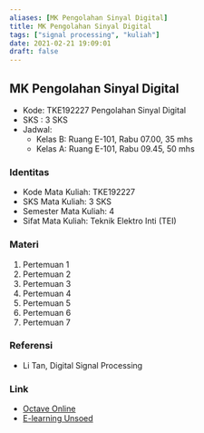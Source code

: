 ```yaml
---
aliases: [MK Pengolahan Sinyal Digital]
title: MK Pengolahan Sinyal Digital
tags: ["signal processing", "kuliah"]
date: 2021-02-21 19:09:01
draft: false
---
```


## MK Pengolahan Sinyal Digital

- Kode: TKE192227 Pengolahan Sinyal Digital
- SKS : 3 SKS
- Jadwal:
    - Kelas B: Ruang E-101, Rabu 07.00, 35 mhs
    - Kelas A: Ruang E-101, Rabu 09.45, 50 mhs

### Identitas

- Kode Mata Kuliah: TKE192227
- SKS Mata Kuliah: 3 SKS
- Semester Mata Kuliah: 4
- Sifat Mata Kuliah: Teknik Elektro Inti (TEI)

### Materi

1. Pertemuan 1
2. Pertemuan 2
3. Pertemuan 3
4. Pertemuan 4
5. Pertemuan 5
6. Pertemuan 6
7. Pertemuan 7

### Referensi

- Li Tan, Digital Signal Processing

### Link

- [Octave Online](https://octave-online.net/)
- [E-learning Unsoed](https://e-learning.unsoed.ac.id/course/view.php?id=626)

